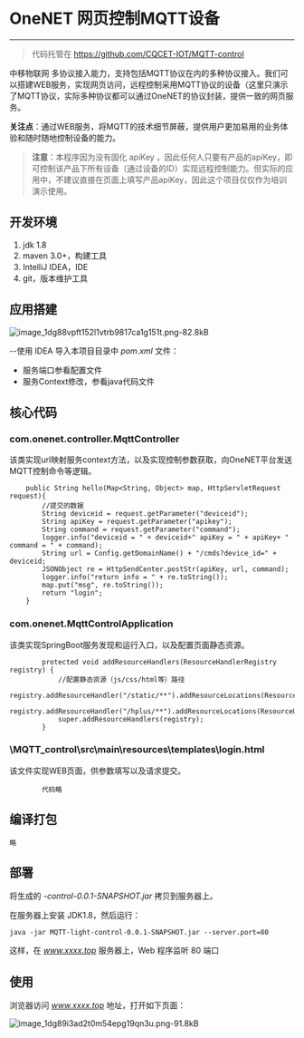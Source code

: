 # OneNET 网页控制MQTT设备

---

> 代码托管在 https://github.com/CQCET-IOT/MQTT-control

中移物联网 多协议接入能力，支持包括MQTT协议在内的多种协议接入。我们可以搭建WEB服务，实现网页访问，远程控制采用MQTT协议的设备（这里只演示了MQTT协议，实际多种协议都可以通过OneNET的协议封装，提供一致的网页服务。

**关注点**：通过WEB服务，将MQTT的技术细节屏蔽，提供用户更加易用的业务体验和随时随地控制设备的能力。

> **注意**：本程序因为没有固化 apiKey ，因此任何人只要有产品的apiKey，即可控制该产品下所有设备（通过设备的ID）实现远程控制能力。但实际的应用中，不建议直接在页面上填写产品apiKey，因此这个项目仅仅作为培训演示使用。


## 开发环境
1. jdk 1.8
2. maven 3.0+，构建工具
3. IntelliJ IDEA，IDE
4. git，版本维护工具

## 应用搭建 


![image_1dg88vpft152l1vtrb9817ca1g151t.png-82.8kB][1]


--使用 IDEA 导入本项目目录中 *pom.xml* 文件：
- 服务端口参看配置文件
- 服务Context修改，参看java代码文件


## 核心代码

### com.onenet.controller.MqttController 
该类实现url映射服务context方法，以及实现控制参数获取，向OneNET平台发送MQTT控制命令等逻辑。

```
    public String hello(Map<String, Object> map, HttpServletRequest request){
        //提交的数据
        String deviceid = request.getParameter("deviceid");
        String apiKey = request.getParameter("apikey");
        String command = request.getParameter("command");
        logger.info("deviceid = " + deviceid+" apiKey = " + apiKey+ " command = " + command);
        String url = Config.getDomainName() + "/cmds?device_id=" + deviceid;
        JSONObject re = HttpSendCenter.postStr(apiKey, url, command);
        logger.info("return info = " + re.toString());
        map.put("msg", re.toString());
        return "login";
    }
```
### com.onenet.MqttControlApplication 
该类实现SpringBoot服务发现和运行入口，以及配置页面静态资源。

```
		protected void addResourceHandlers(ResourceHandlerRegistry registry) {
			//配置静态资源（js/css/html等）路径
			registry.addResourceHandler("/static/**").addResourceLocations(ResourceUtils.CLASSPATH_URL_PREFIX+"/static/");
			registry.addResourceHandler("/hplus/**").addResourceLocations(ResourceUtils.CLASSPATH_URL_PREFIX+"/hplus/");
			super.addResourceHandlers(registry);
		}
```
### \MQTT_control\src\main\resources\templates\login.html
该文件实现WEB页面，供参数填写以及请求提交。

```
		代码略
```

## 编译打包

    略

## 部署

将生成的 *-control-0.0.1-SNAPSHOT.jar* 拷贝到服务器上。

在服务器上安装 JDK1.8，然后运行：

```
java -jar MQTT-light-control-0.0.1-SNAPSHOT.jar --server.port=80
```

这样，在 *www.xxxx.top* 服务器上，Web 程序监听 80 端口

## 使用

浏览器访问 *www.xxxx.top* 地址，打开如下页面：

![image_1dg89i3ad2t0m54epg19qn3u.png-91.8kB][4]



  [1]: http://static.zybuluo.com/morgen/9kpytohh0repuei796jmlhzn/image_1dg88vpft152l1vtrb9817ca1g151t.png
  [2]: http://static.zybuluo.com/morgen/z5abplk3ajc7iq7wfxzzg4bk/image_1dg891hi2q2n1sp41d4q1u8f15kf2a.png
  [3]: http://static.zybuluo.com/morgen/3qygz5v6c73p7z9klvwfd12u/image_1dg82ljtcouq1e6d1lvs1q8u1o5s13.png
  [4]: http://static.zybuluo.com/morgen/418v7sykaby1okzcqxu2navn/image_1dg89i3ad2t0m54epg19qn3u.png
